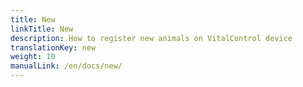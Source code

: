```yaml
---
title: New
linkTitle: New
description: How to register new animals on VitalControl device
translationKey: new
weight: 10
manualLink: /en/docs/new/
---
```

<script>
  window.location.href = "/en/docs/new/";
</script>
